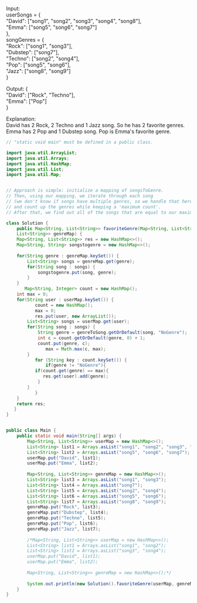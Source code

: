 Input:  
userSongs = {    
   "David": ["song1", "song2", "song3", "song4", "song8"],  
   "Emma":  ["song5", "song6", "song7"]  
},  
songGenres = {    
   "Rock":    ["song1", "song3"],  
   "Dubstep": ["song7"],  
   "Techno":  ["song2", "song4"],  
   "Pop":     ["song5", "song6"],  
   "Jazz":    ["song8", "song9"]  
}  
  
Output: {    
   "David": ["Rock", "Techno"],  
   "Emma":  ["Pop"]  
}  
  
Explanation:  
David has 2 Rock, 2 Techno and 1 Jazz song. So he has 2 favorite genres.  
Emma has 2 Pop and 1 Dubstep song. Pop is Emma's favorite genre.  
  



```java
// "static void main" must be defined in a public class.

import java.util.ArrayList;
import java.util.Arrays;
import java.util.HashMap;
import java.util.List;
import java.util.Map;


// Approach is simple: initialize a mapping of songsToGenre.
// Then, using our mapping, we iterate through each song 
// (we don't know if songs have multiple genres, so we handle that here), 
// and count up the genres while keeping a 'maximum count'.
// After that, we find out all of the songs that are equal to our maximum mapping. 

class Solution {
	public Map<String, List<String>> favoriteGenre(Map<String, List<String>> userMap, Map<String, 
	List<String>> genreMap) {
   	Map<String, List<String>> res = new HashMap<>();
   	Map<String, String> songstogenre = new HashMap<>();
   	
   	for(String genre : genreMap.keySet()) {
   		List<String> songs = genreMap.get(genre);
   		for(String song : songs) {
   			songstogenre.put(song, genre);
   		}
   	}
       Map<String, Integer> count = new HashMap();
   	int max = 0;
   	for(String user : userMap.keySet()) {
           count = new HashMap();
           max = 0;
           res.put(user, new ArrayList());
   		List<String> songs = userMap.get(user);
   		for(String song : songs) {
   			String genre = genreToSong.getOrDefault(song, "NoGenre");
   			int c = count.getOrDefault(genre, 0) + 1;
   			count.put(genre, c);
               max = Math.max(c, max);
   		}
           for (String key : count.keySet()) {
               if(genre != "NoGenre"){
		   if(count.get(genre) == max){
			  res.get(user).add(genre);
			}
		}
           }
   	}
   	return res;
   }
}


public class Main {
    public static void main(String[] args) {
        Map<String, List<String>> userMap = new HashMap<>();
		List<String> list1 = Arrays.asList("song1", "song2", "song3", "song4", "song8");
		List<String> list2 = Arrays.asList("song5", "song6", "song7");
		userMap.put("David", list1);
		userMap.put("Emma", list2);
		
		Map<String, List<String>> genreMap = new HashMap<>();
		List<String> list3 = Arrays.asList("song1", "song3");
		List<String> list4 = Arrays.asList("song7");
		List<String> list5 = Arrays.asList("song2", "song4");
		List<String> list6 = Arrays.asList("song5", "song6");
		List<String> list7 = Arrays.asList("song8", "song9");
		genreMap.put("Rock", list3);
		genreMap.put("Dubstep", list4);
		genreMap.put("Techno", list5);
		genreMap.put("Pop", list6);
		genreMap.put("Jazz", list7);
        
        /*Map<String, List<String>> userMap = new HashMap<>();
		List<String> list1 = Arrays.asList("song1", "song2");
		List<String> list2 = Arrays.asList("song3", "song4");
		userMap.put("David", list1);
		userMap.put("Emma", list2);
		
		Map<String, List<String>> genreMap = new HashMap<>();*/
        
        System.out.println(new Solution().favoriteGenre(userMap, genreMap));
    }
}

```
